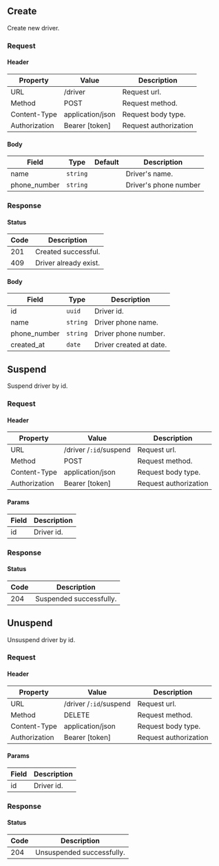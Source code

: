## Create

Create new driver.

### Request

#### Header

| Property      | Value            | Description           |
| ------------- | ---------------- | --------------------- |
| URL           | /driver          | Request url.          |
| Method        | POST             | Request method.       |
| Content-Type  | application/json | Request body type.    |
| Authorization | Bearer [token]   | Request authorization |

#### Body

| Field        | Type     | Default | Description           |
| ------------ | -------- | ------- | --------------------- |
| name         | `string` |         | Driver's name.        |
| phone_number | `string` |         | Driver's phone number |

### Response

#### Status

| Code | Description           |
| ---- | --------------------- |
| 201  | Created successful.   |
| 409  | Driver already exist. |

#### Body

| Field        | Type     | Description             |
| ------------ | -------- | ----------------------- |
| id           | `uuid`   | Driver id.              |
| name         | `string` | Driver phone name.      |
| phone_number | `string` | Driver phone number.    |
| created_at   | `date`   | Driver created at date. |

## Suspend

Suspend driver by id.

### Request

#### Header

| Property      | Value                  | Description           |
| ------------- | ---------------------- | --------------------- |
| URL           | /driver /`:id`/suspend | Request url.          |
| Method        | POST                   | Request method.       |
| Content-Type  | application/json       | Request body type.    |
| Authorization | Bearer [token]         | Request authorization |

#### Params

| Field | Description |
| ----- | ----------- |
| id    | Driver id.  |

### Response

#### Status

| Code | Description             |
| ---- | ----------------------- |
| 204  | Suspended successfully. |

## Unuspend

Unsuspend driver by id.

### Request

#### Header

| Property      | Value                  | Description           |
| ------------- | ---------------------- | --------------------- |
| URL           | /driver /`:id`/suspend | Request url.          |
| Method        | DELETE                 | Request method.       |
| Content-Type  | application/json       | Request body type.    |
| Authorization | Bearer [token]         | Request authorization |

#### Params

| Field | Description |
| ----- | ----------- |
| id    | Driver id.  |

### Response

#### Status

| Code | Description               |
| ---- | ------------------------- |
| 204  | Unsuspended successfully. |
